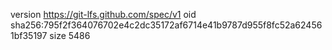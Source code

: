 version https://git-lfs.github.com/spec/v1
oid sha256:795f2f364076702e4c2dc35172af6714e41b9787d955f8fc52a624561bf35197
size 5486
